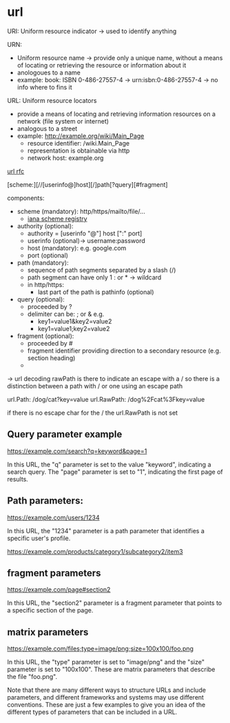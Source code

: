 # url

URI: Uniform resource indicator -> used to identify anything

URN: 
- Uniform resource name -> provide only a unique name, without a means of locating or retrieving the resource or information about it
- anologoues to a name
- example: book: ISBN 0-486-27557-4  -> urn:isbn:0-486-27557-4 -> no info where to fins it

URL: Uniform resource locators 
- provide a means of locating and retrieving information resources on a network (file system or internet)
- analogous to a street
- example: http://example.org/wiki/Main_Page
    - resource identifier: /wiki.Main_Page
    - representation is obtainable via http
    - network host: example.org

[url rfc](https://www.rfc-editor.org/rfc/rfc3986.html)

[scheme:][//[userinfo@]host][/]path[?query][#fragment]


components:
- scheme (mandatory): http/https/mailto/file/...
    - [iana scheme registry](https://www.iana.org/assignments/uri-schemes/uri-schemes.xhtml)
- authority (optional):
    - authority = [userinfo "@"] host [":" port]
    - userinfo (optional)-> username:password
    - host (mandatory): e.g. google.com
    - port (optional)
- path (mandatory):
    - sequence of path segments separated by a slash (/)
    - path segment can have only 1 : or * -> wildcard
    - in http/https:
        - last part of the path is pathinfo (optional)
- query (optional):
    - proceeded by ?
    - delimiter can be: ; or &
    e.g. 
        - key1=value1&key2=value2
        - key1=value1;key2=value2
- fragment (optional):
    - proceeded by #
    - fragment identifier providing direction to a secondary resource (e.g. section heading)
    - 


-> url decoding
rawPath is there to indicate an escape with a / so there is a distinction between a path with / or one using an escape path

url.Path: /dog/cat?key=value
url.RawPath: /dog%2Fcat%3Fkey=value

if there is no escape char for the / the url.RawPath is not set


## Query parameter example

https://example.com/search?q=keyword&page=1

In this URL, the "q" parameter is set to the value "keyword", indicating a search query. The "page" parameter is set to "1", indicating the first page of results.

## Path parameters:

https://example.com/users/1234

In this URL, the "1234" parameter is a path parameter that identifies a specific user's profile.

https://example.com/products/category1/subcategory2/item3

## fragment parameters

https://example.com/page#section2

In this URL, the "section2" parameter is a fragment parameter that points to a specific section of the page.

## matrix parameters

https://example.com/files;type=image/png;size=100x100/foo.png

In this URL, the "type" parameter is set to "image/png" and the "size" parameter is set to "100x100". These are matrix parameters that describe the file "foo.png".

Note that there are many different ways to structure URLs and include parameters, and different frameworks and systems may use different conventions. These are just a few examples to give you an idea of the different types of parameters that can be included in a URL.